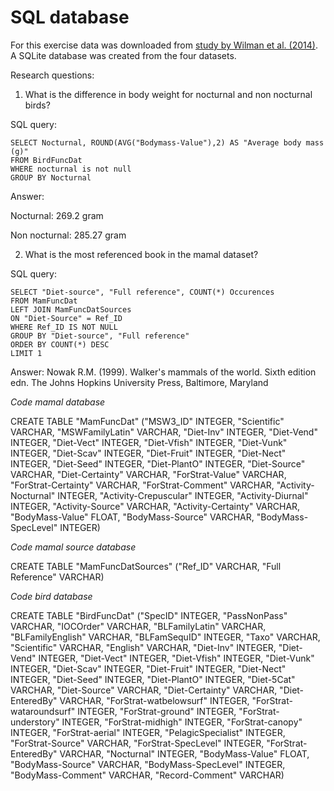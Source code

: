 # SQL database

For this exercise data was downloaded from [study by Wilman et al. (2014)](https://figshare.com/collections/EltonTraits_1_0_Species-level_foraging_attributes_of_the_world_s_birds_and_mammals/3306933/1). A SQLite database was created from the four datasets.
 

Research questions:
1)  What is the difference in body weight for nocturnal and non nocturnal birds?

SQL query:
```
SELECT Nocturnal, ROUND(AVG("Bodymass-Value"),2) AS "Average body mass (g)"
FROM BirdFuncDat
WHERE nocturnal is not null
GROUP BY Nocturnal
```
Answer:

Nocturnal:  269.2 gram

Non nocturnal: 285.27 gram

2)  What is the most referenced book in the mamal dataset?

SQL query:
```
SELECT "Diet-source", "Full reference", COUNT(*) Occurences
FROM MamFuncDat
LEFT JOIN MamFuncDatSources
ON "Diet-Source" = Ref_ID
WHERE Ref_ID IS NOT NULL
GROUP BY "Diet-source", "Full reference"
ORDER BY COUNT(*) DESC
LIMIT 1
```
Answer: 
Nowak R.M. (1999). Walker's mammals of the world. Sixth edition edn. The Johns Hopkins University Press, Baltimore, Maryland

*Code mamal database*

CREATE TABLE "MamFuncDat" ("MSW3_ID" INTEGER, "Scientific" VARCHAR, "MSWFamilyLatin" VARCHAR, "Diet-Inv" INTEGER, "Diet-Vend" INTEGER, "Diet-Vect" INTEGER, "Diet-Vfish" INTEGER, "Diet-Vunk" INTEGER, "Diet-Scav" INTEGER, "Diet-Fruit" INTEGER, "Diet-Nect" INTEGER, "Diet-Seed" INTEGER, "Diet-PlantO" INTEGER, "Diet-Source" VARCHAR, "Diet-Certainty" VARCHAR, "ForStrat-Value" VARCHAR, "ForStrat-Certainty" VARCHAR, "ForStrat-Comment" VARCHAR, "Activity-Nocturnal" INTEGER, "Activity-Crepuscular" INTEGER, "Activity-Diurnal" INTEGER, "Activity-Source" VARCHAR, "Activity-Certainty" VARCHAR, "BodyMass-Value" FLOAT, "BodyMass-Source" VARCHAR, "BodyMass-SpecLevel" INTEGER)

*Code mamal source database*

CREATE TABLE "MamFuncDatSources" ("Ref_ID" VARCHAR, "Full Reference" VARCHAR)

*Code bird database*

CREATE TABLE "BirdFuncDat" ("SpecID" INTEGER, "PassNonPass" VARCHAR, "IOCOrder" VARCHAR, "BLFamilyLatin" VARCHAR, "BLFamilyEnglish" VARCHAR, "BLFamSequID" INTEGER, "Taxo" VARCHAR, "Scientific" VARCHAR, "English" VARCHAR, "Diet-Inv" INTEGER, "Diet-Vend" INTEGER, "Diet-Vect" INTEGER, "Diet-Vfish" INTEGER, "Diet-Vunk" INTEGER, "Diet-Scav" INTEGER, "Diet-Fruit" INTEGER, "Diet-Nect" INTEGER, "Diet-Seed" INTEGER, "Diet-PlantO" INTEGER, "Diet-5Cat" VARCHAR, "Diet-Source" VARCHAR, "Diet-Certainty" VARCHAR, "Diet-EnteredBy" VARCHAR, "ForStrat-watbelowsurf" INTEGER, "ForStrat-wataroundsurf" INTEGER, "ForStrat-ground" INTEGER, "ForStrat-understory" INTEGER, "ForStrat-midhigh" INTEGER, "ForStrat-canopy" INTEGER, "ForStrat-aerial" INTEGER, "PelagicSpecialist" INTEGER, "ForStrat-Source" VARCHAR, "ForStrat-SpecLevel" INTEGER, "ForStrat-EnteredBy" VARCHAR, "Nocturnal" INTEGER, "BodyMass-Value" FLOAT, "BodyMass-Source" VARCHAR, "BodyMass-SpecLevel" INTEGER, "BodyMass-Comment" VARCHAR, "Record-Comment" VARCHAR)
